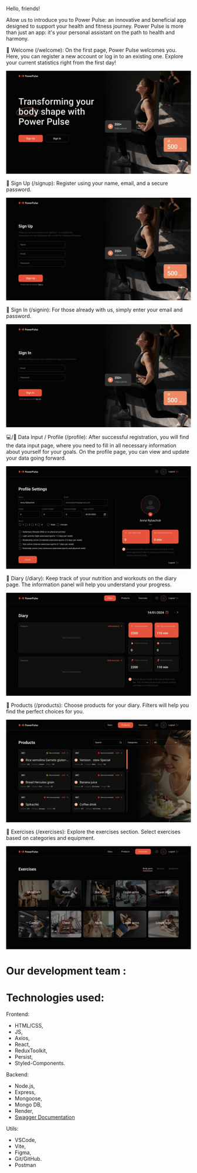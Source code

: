 Hello, friends!

Allow us to introduce you to Power Pulse: an innovative and beneficial app
designed to support your health and fitness journey. Power Pulse is more than
just an app: it's your personal assistant on the path to health and harmony.

🌟 Welcome (/welcome): On the first page, Power Pulse welcomes you. Here, you
can register a new account or log in to an existing one. Explore your current
statistics right from the first day!

![Presentation](./presentation/Desktop.png)

📝 Sign Up (/signup): Register using your name, email, and a secure password.

![Presentation](./presentation/SignUp.png)

🚀 Sign In (/signin): For those already with us, simply enter your email and
password.

![Presentation](./presentation/SignIn.png)

💻/👤 Data Input / Profile (/profile): After successful registration, you will
find the data input page, where you need to fill in all necessary information
about yourself for your goals. On the profile page, you can view and update your
data going forward.

![Presentation](./presentation/UserPage.gif)

📖 Diary (/diary): Keep track of your nutrition and workouts on the diary page.
The information panel will help you understand your progress.

![Presentation](./presentation/DiaryPage.gif)

🍏 Products (/products): Choose products for your diary. Filters will help you
find the perfect choices for you.

![Presentation](./presentation/Products.gif)

💪 Exercises (/exercises): Explore the exercises section. Select exercises based
on categories and equipment.

![Presentation](./presentation/Exercises.gif)

# Our development team :

# Technologies used:

Frontend:

- HTML/CSS,
- JS,
- Axios,
- React,
- ReduxToolkit,
- Persist,
- Styled-Components.

Backend:

- Node.js,
- Express,
- Mongoose,
- Mongo DB,
- Render,
- [Swagger Documentation](https://dream-team-backend-10w1.onrender.com/api-docs/#/)

Utils:

- VSCode,
- Vite,
- Figma,
- Git/GitHub.
- Postman
